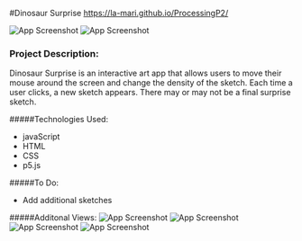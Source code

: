 #Dinosaur Surprise
<https://la-mari.github.io/ProcessingP2/>

![App Screenshot](http://i.imgur.com/cDkHZGN.png "Dinosaur Surprise Screenshot")
![App Screenshot](http://i.imgur.com/UNl2zeE.png "Dinosaur Surprise Screenshot")

### Project Description:
Dinosaur Surprise is an interactive art app that allows users to move their mouse around the screen and change the density of the sketch. Each time a user clicks, a new sketch appears. There may or may not be a final surprise sketch.

#####Technologies Used:
* javaScript
* HTML
* CSS
* p5.js

#####To Do:
* Add additional sketches

#####Additonal Views:
![App Screenshot](http://i.imgur.com/roarqZQ.png)
![App Screenshot](http://i.imgur.com/uA9S6Bt.jpg)
![App Screenshot](http://i.imgur.com/5TreiqE.png)
![App Screenshot](http://i.imgur.com/iGiCmqj.png)